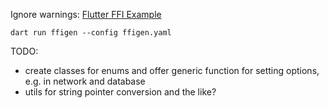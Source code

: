 Ignore warnings: [Flutter FFI Example](https://codelabs.developers.google.com/codelabs/flutter-ffigen#4)
```shell
dart run ffigen --config ffigen.yaml
```

TODO:
- create classes for enums and offer generic function for setting options, e.g. in network and database
- utils for string pointer conversion and the like?
